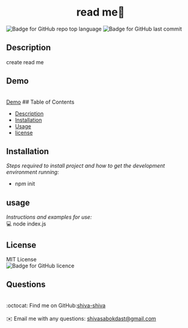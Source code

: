 
<h1 align="center"> read me👋</h1>

   ![Badge for GitHub repo top language](https://img.shields.io/github/languages/top/shiva-shiva/readmeGenerator?style=flat&logo=appveyor) ![Badge for GitHub last commit](https://img.shields.io/github/last-commit/shiva-shiva/readmeGenerator?style=flat&logo=appveyor)
   
   


   ## Description 
   create read me

 
## Demo
<br/>[Demo](./src/readme.gif) ## Table of Contents
* [Description](#Description)
* [Installation](#installation)
* [Usage](#usage)
* [license](#license)
## Installation
*Steps required to install project and how to get the development environment running:*
* npm init
      
## usage
*Instructions and examples for use:*</br>💻 node index.js
      
      
## License
MIT License<br/>
       ![Badge for GitHub licence](https://img.shields.io/github/license/shiva-shiva/readmeGenerator?style=flat&logo=appveyor)
      
## Questions
<br/>:octocat: Find me on GitHub:[shiva-shiva](https://github.com/shiva-shiva)<br />
    <br />
    ✉️ Email me with any questions: shivasabokdast@gmail.com<br /><br />